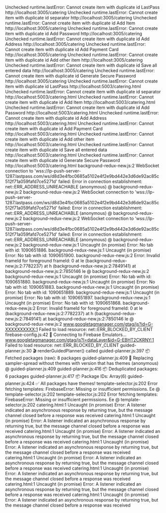 Unchecked runtime.lastError: Cannot create item with duplicate id LastPass http://localhost:3005/catering
Unchecked runtime.lastError: Cannot create item with duplicate id separator http://localhost:3005/catering
Unchecked runtime.lastError: Cannot create item with duplicate id Add Item http://localhost:3005/catering
Unchecked runtime.lastError: Cannot create item with duplicate id Add Password http://localhost:3005/catering
Unchecked runtime.lastError: Cannot create item with duplicate id Add Address http://localhost:3005/catering
Unchecked runtime.lastError: Cannot create item with duplicate id Add Payment Card http://localhost:3005/catering
Unchecked runtime.lastError: Cannot create item with duplicate id Add other item http://localhost:3005/catering
Unchecked runtime.lastError: Cannot create item with duplicate id Save all entered data http://localhost:3005/catering
Unchecked runtime.lastError: Cannot create item with duplicate id Generate Secure Password http://localhost:3005/catering
Unchecked runtime.lastError: Cannot create item with duplicate id LastPass http://localhost:5003/catering.html
Unchecked runtime.lastError: Cannot create item with duplicate id separator http://localhost:5003/catering.html
Unchecked runtime.lastError: Cannot create item with duplicate id Add Item http://localhost:5003/catering.html
Unchecked runtime.lastError: Cannot create item with duplicate id Add Password http://localhost:5003/catering.html
Unchecked runtime.lastError: Cannot create item with duplicate id Add Address http://localhost:5003/catering.html
Unchecked runtime.lastError: Cannot create item with duplicate id Add Payment Card http://localhost:5003/catering.html
Unchecked runtime.lastError: Cannot create item with duplicate id Add other item http://localhost:5003/catering.html
Unchecked runtime.lastError: Cannot create item with duplicate id Save all entered data http://localhost:5003/catering.html
Unchecked runtime.lastError: Cannot create item with duplicate id Generate Secure Password http://localhost:5003/catering.html
background-redux-new.js:2 WebSocket connection to 'wss://lp-push-server-1287.lastpass.com/ws/d8d3e4fbc0685a5102e4f2e9bd442e3d6de92ac85c512f71a059fafd7ce5271d' failed: Error in connection establishment: net::ERR_ADDRESS_UNREACHABLE
(anonymous) @ background-redux-new.js:2
background-redux-new.js:2 WebSocket connection to 'wss://lp-push-server-1287.lastpass.com/ws/d8d3e4fbc0685a5102e4f2e9bd442e3d6de92ac85c512f71a059fafd7ce5271d' failed: Error in connection establishment: net::ERR_ADDRESS_UNREACHABLE
(anonymous) @ background-redux-new.js:2
background-redux-new.js:2 WebSocket connection to 'wss://lp-push-server-1287.lastpass.com/ws/d8d3e4fbc0685a5102e4f2e9bd442e3d6de92ac85c512f71a059fafd7ce5271d' failed: Error in connection establishment: net::ERR_ADDRESS_UNREACHABLE
(anonymous) @ background-redux-new.js:2
background-redux-new.js:1 Uncaught (in promise) Error: No tab with id: 1090651886.
background-redux-new.js:1 Uncaught (in promise) Error: No tab with id: 1090651900.
background-redux-new.js:2 Error: Invalid frameId for foreground frameId: 0
    at le (background-redux-new.js:2:7782237)
    at h (background-redux-new.js:2:7849141)
    at background-redux-new.js:2:7850146
le @ background-redux-new.js:2
background-redux-new.js:1 Uncaught (in promise) Error: No tab with id: 1090651880.
background-redux-new.js:1 Uncaught (in promise) Error: No tab with id: 1090651883.
background-redux-new.js:1 Uncaught (in promise) Error: No tab with id: 1090651889.
background-redux-new.js:1 Uncaught (in promise) Error: No tab with id: 1090651897.
background-redux-new.js:1 Uncaught (in promise) Error: No tab with id: 1090651868.
background-redux-new.js:2 Error: Invalid frameId for foreground frameId: 0
    at le (background-redux-new.js:2:7782237)
    at h (background-redux-new.js:2:7849141)
    at background-redux-new.js:2:7850146
le @ background-redux-new.js:2
www.googletagmanager.com/gtag/js?id=G-XXXXXXXXXX:1  Failed to load resource: net::ERR_BLOCKED_BY_CLIENT
firebase-config.js:42 🧪 Connecting to Firebase Emulators...
www.googletagmanager.com/gtag/js?l=dataLayer&id=G-EBHT2CKRNY:1  Failed to load resource: net::ERR_BLOCKED_BY_CLIENT
guided-planner.js:30 🎬 renderGuidedPlanner() called
guided-planner.js:397 📦 Fetched packages (raw): 8 packages
guided-planner.js:409 🔄 Replacing sampler-spread without themes with version that has themes
(anonymous) @ guided-planner.js:409
guided-planner.js:416 📦 Deduplicated packages: 6 packages
guided-planner.js:417 📦 Package IDs: Array(6)
guided-planner.js:424 ✅ All packages have themes!
template-selector.js:202 Error fetching templates: FirebaseError: Missing or insufficient permissions.
Ee @ template-selector.js:202
template-selector.js:202 Error fetching templates: FirebaseError: Missing or insufficient permissions.
Ee @ template-selector.js:202
catering.html:1 Uncaught (in promise) Error: A listener indicated an asynchronous response by returning true, but the message channel closed before a response was received
catering.html:1 Uncaught (in promise) Error: A listener indicated an asynchronous response by returning true, but the message channel closed before a response was received
catering.html:1 Uncaught (in promise) Error: A listener indicated an asynchronous response by returning true, but the message channel closed before a response was received
catering.html:1 Uncaught (in promise) Error: A listener indicated an asynchronous response by returning true, but the message channel closed before a response was received
catering.html:1 Uncaught (in promise) Error: A listener indicated an asynchronous response by returning true, but the message channel closed before a response was received
catering.html:1 Uncaught (in promise) Error: A listener indicated an asynchronous response by returning true, but the message channel closed before a response was received
catering.html:1 Uncaught (in promise) Error: A listener indicated an asynchronous response by returning true, but the message channel closed before a response was received
catering.html:1 Uncaught (in promise) Error: A listener indicated an asynchronous response by returning true, but the message channel closed before a response was received
